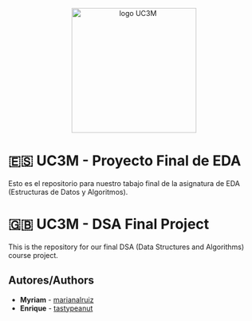 <p align="center"><img src="https://upload.wikimedia.org/wikipedia/commons/8/88/Acronimo_nombre3l.jpg" alt="logo UC3M" width="250"/></p>

# :es: UC3M - Proyecto Final de EDA
Esto es el repositorio para nuestro tabajo final de la asignatura de EDA (Estructuras de Datos y Algoritmos).
# :uk: UC3M - DSA Final Project
This is the repository for our final DSA (Data Structures and Algorithms) course project.

## Autores/Authors

* **Myriam** - [marianalruiz](https://github.com/marianalruiz)
* **Enrique** - [tastypeanut](https://github.com/tastypeanut)

